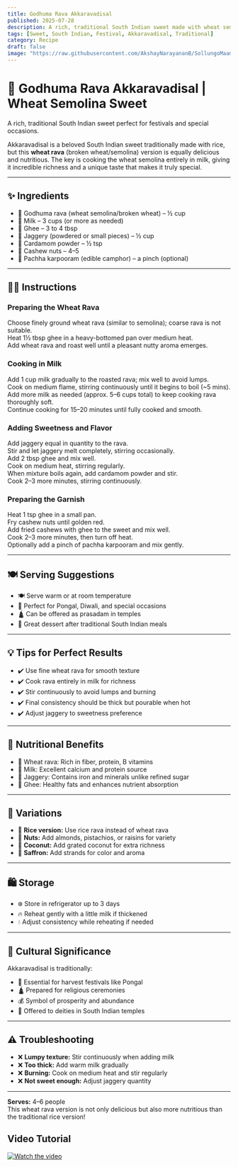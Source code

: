 ```yaml
---
title: Godhuma Rava Akkaravadisal  
published: 2025-07-28  
description: A rich, traditional South Indian sweet made with wheat semolina, jaggery, and ghee — perfect for festivals and special occasions.  
tags: [Sweet, South Indian, Festival, Akkaravadisal, Traditional]  
category: Recipe  
draft: false  
image: "https://raw.githubusercontent.com/AkshayNarayananB/SollungoMaami/master/images/godhuma rava sweet.jpg" 
---
```


# 🍚 Godhuma Rava Akkaravadisal | Wheat Semolina Sweet

A rich, traditional South Indian sweet perfect for festivals and special occasions.

Akkaravadisal is a beloved South Indian sweet traditionally made with rice, but this **wheat rava** (broken wheat/semolina) version is equally delicious and nutritious. The key is cooking the wheat semolina entirely in milk, giving it incredible richness and a unique taste that makes it truly special.

---

## ✨ Ingredients

- 🌾 Godhuma rava (wheat semolina/broken wheat) – ½ cup  
- 🥛 Milk – 3 cups (or more as needed)  
- 🧈 Ghee – 3 to 4 tbsp  
- 🍬 Jaggery (powdered or small pieces) – ½ cup  
- 🌿 Cardamom powder – ½ tsp  
- 🥜 Cashew nuts – 4–5  
- 🌿 Pachha karpooram (edible camphor) – a pinch (optional)  

---

## 👩‍🍳 Instructions

### Preparing the Wheat Rava  
 Choose finely ground wheat rava (similar to semolina); coarse rava is not suitable.  
 Heat 1½ tbsp ghee in a heavy-bottomed pan over medium heat.  
 Add wheat rava and roast well until a pleasant nutty aroma emerges.  

### Cooking in Milk  
 Add 1 cup milk gradually to the roasted rava; mix well to avoid lumps.  
 Cook on medium flame, stirring continuously until it begins to boil (~5 mins).  
 Add more milk as needed (approx. 5–6 cups total) to keep cooking rava thoroughly soft.  
 Continue cooking for 15–20 minutes until fully cooked and smooth.  

### Adding Sweetness and Flavor  
 Add jaggery equal in quantity to the rava.  
 Stir and let jaggery melt completely, stirring occasionally.  
 Add 2 tbsp ghee and mix well.  
 Cook on medium heat, stirring regularly.  
 When mixture boils again, add cardamom powder and stir.  
 Cook 2–3 more minutes, stirring continuously.  

### Preparing the Garnish  
 Heat 1 tsp ghee in a small pan.  
 Fry cashew nuts until golden red.  
 Add fried cashews with ghee to the sweet and mix well.  
 Cook 2–3 more minutes, then turn off heat.  
 Optionally add a pinch of pachha karpooram and mix gently.  

---

## 🍽️ Serving Suggestions

- 🍽️ Serve warm or at room temperature  
- 🎉 Perfect for Pongal, Diwali, and special occasions  
- 🛕 Can be offered as prasadam in temples  
- 🍛 Great dessert after traditional South Indian meals  

---

## 💡 Tips for Perfect Results

- ✔️ Use fine wheat rava for smooth texture  
- ✔️ Cook rava entirely in milk for richness  
- ✔️ Stir continuously to avoid lumps and burning  
- ✔️ Final consistency should be thick but pourable when hot  
- ✔️ Adjust jaggery to sweetness preference  

---

## 🥥 Nutritional Benefits

- 🌾 Wheat rava: Rich in fiber, protein, B vitamins  
- 🥛 Milk: Excellent calcium and protein source  
- 🍬 Jaggery: Contains iron and minerals unlike refined sugar  
- 🧈 Ghee: Healthy fats and enhances nutrient absorption  

---

## 🌟 Variations

- 🍚 **Rice version:** Use rice rava instead of wheat rava  
- 🥜 **Nuts:** Add almonds, pistachios, or raisins for variety  
- 🥥 **Coconut:** Add grated coconut for extra richness  
- 🌸 **Saffron:** Add strands for color and aroma  

---

## 🛍️ Storage

- ❄️ Store in refrigerator up to 3 days  
- 🔥 Reheat gently with a little milk if thickened  
- 💧 Adjust consistency while reheating if needed  

---

## 🎉 Cultural Significance

Akkaravadisal is traditionally:  
- 🌾 Essential for harvest festivals like Pongal  
- 🛕 Prepared for religious ceremonies  
- 💰 Symbol of prosperity and abundance  
- 🙏 Offered to deities in South Indian temples  

---

## ⚠️ Troubleshooting

- ❌ **Lumpy texture:** Stir continuously when adding milk  
- ❌ **Too thick:** Add warm milk gradually  
- ❌ **Burning:** Cook on medium heat and stir regularly  
- ❌ **Not sweet enough:** Adjust jaggery quantity  

---

**Serves:** 4–6 people  
This wheat rava version is not only delicious but also more nutritious than the traditional rice version!

## Video Tutorial

[![Watch the video](https://img.youtube.com/vi/VIDEO_ID/0.jpg)](https://youtu.be/VMphhqsKDZ0?si=7YUUOghCwkL45jjL)


